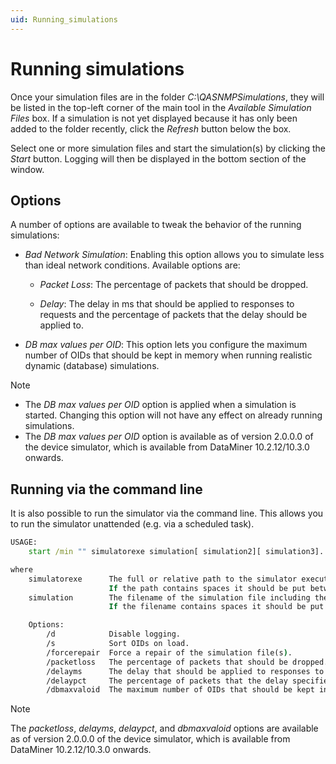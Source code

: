 ```yaml
---
uid: Running_simulations
---
```


# Running simulations

Once your simulation files are in the folder *C:\\QASNMPSimulations*, they will be listed in the top-left corner of the main tool in the *Available Simulation Files* box. If a simulation is not yet displayed because it has only been added to the folder recently, click the *Refresh* button below the box.

Select one or more simulation files and start the simulation(s) by clicking the *Start* button. Logging will then be displayed in the bottom section of the window.

## Options

A number of options are available to tweak the behavior of the running simulations:

- *Bad Network Simulation*: Enabling this option allows you to simulate less than ideal network conditions. Available options are:

  - *Packet Loss*: The percentage of packets that should be dropped.

  - *Delay*: The delay in ms that should be applied to responses to requests and the percentage of packets that the delay should be applied to.

- *DB max values per OID*: This option lets you configure the maximum number of OIDs that should be kept in memory when running realistic dynamic (database) simulations.

> [!NOTE]
>
> - The *DB max values per OID* option is applied when a simulation is started. Changing this option will not have any effect on already running simulations.
> - The *DB max values per OID* option is available as of version 2.0.0.0 of the device simulator, which is available from DataMiner 10.2.12/10.3.0 onwards.

## Running via the command line

It is also possible to run the simulator via the command line. This allows you to run the simulator unattended (e.g. via a scheduled task).

```cmd  
USAGE:
    start /min "" simulatorexe simulation[ simulation2][ simulation3]... [/d] [/s] [/forcerepair] [/packetloss packetloss_percentage] [/delayms delay_in_ms] [/delaypct delay_percentage] [/dbmaxvaloid max_nbr_of_values_per_oid]

where
    simulatorexe      The full or relative path to the simulator executable file.
                      If the path contains spaces it should be put between double quotes.
    simulation        The filename of the simulation file including the extension.
                      If the filename contains spaces it should be put between double quotes.

    Options:
        /d            Disable logging.
        /s            Sort OIDs on load.
        /forcerepair  Force a repair of the simulation file(s).
        /packetloss   The percentage of packets that should be dropped.
        /delayms      The delay that should be applied to responses to requests.
        /delaypct     The percentage of packets that the delay specified in delayms should be applied to.
        /dbmaxvaloid  The maximum number of OIDs that should be kept in memory when running realistic dynamic (database) simulations.
```

> [!NOTE]
> The *packetloss*, *delayms*, *delaypct*, and *dbmaxvaloid* options are available as of version 2.0.0.0 of the device simulator, which is available from DataMiner 10.2.12/10.3.0 onwards.
